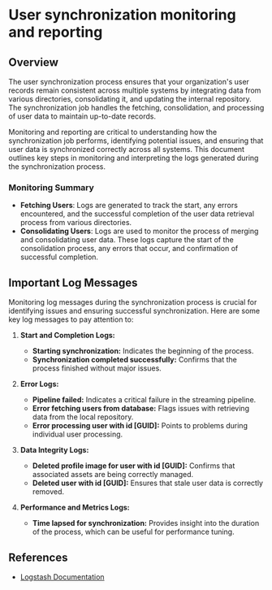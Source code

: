 # User synchronization monitoring and reporting

## Overview

The user synchronization process ensures that your organization's user records remain consistent across multiple systems by integrating data from various directories, consolidating it, and updating the internal repository. The synchronization job handles the fetching, consolidation, and processing of user data to maintain up-to-date records.

Monitoring and reporting are critical to understanding how the synchronization job performs, identifying potential issues, and ensuring that user data is synchronized correctly across all systems. This document outlines key steps in monitoring and interpreting the logs generated during the synchronization process.

### Monitoring Summary

- **Fetching Users**: Logs are generated to track the start, any errors encountered, and the successful completion of the user data retrieval process from various directories.
- **Consolidating Users**: Logs are used to monitor the process of merging and consolidating user data. These logs capture the start of the consolidation process, any errors that occur, and confirmation of successful completion.

## Important Log Messages

Monitoring log messages during the synchronization process is crucial for identifying issues and ensuring successful synchronization. Here are some key log messages to pay attention to:

1. **Start and Completion Logs:**
    - **Starting synchronization:** Indicates the beginning of the process.
    - **Synchronization completed successfully:** Confirms that the process finished without major issues.

2. **Error Logs:**
    - **Pipeline failed:** Indicates a critical failure in the streaming pipeline.
    - **Error fetching users from database:** Flags issues with retrieving data from the local repository.
    - **Error processing user with id [GUID]:** Points to problems during individual user processing.

3. **Data Integrity Logs:**
    - **Deleted profile image for user with id [GUID]:** Confirms that associated assets are being correctly managed.
    - **Deleted user with id [GUID]:** Ensures that stale user data is correctly removed.

4. **Performance and Metrics Logs:**
    - **Time lapsed for synchronization:** Provides insight into the duration of the process, which can be useful for performance tuning.

## References

- [Logstash Documentation](https://pages.git.cwp.pnp-hcl.com/CWPdoc/dx-mkdocs/in-progress/guide_me/performance_tuning/kubernetes/logstash_opensearch.html)
